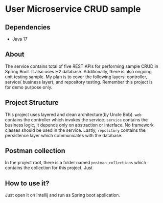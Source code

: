 # User Microservice CRUD sample

## Dependencies

* Java 17

## About

The service contains total of five REST APIs for performing sample CRUD in Spring Boot. It also uses H2 database.
Additionally, there is also ongoing unit testing sample. My plan is to cover the following layers: controller, service(
business layer), and repository testing. Remember this project is for demo purpose only.

## Project Structure

This project uses layered and clean architecture(by Uncle Bob). `web` contains the controller which invokes the service.
`service` contains the business logic, it depends only on abstraction or interface. No framework classes should be used
in the service. Lastly, `repository` contains the persistence layer which communicates with the database.

## Postman collection

In the project root, there is a folder named `postman_collections` which contains the collection for this project. Just

## How to use it?

Just open it on Intellij and run as Spring boot application.
